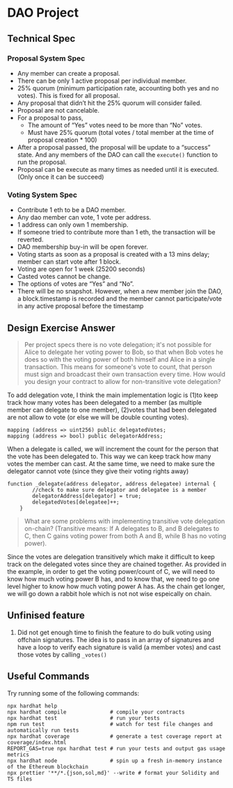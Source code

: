 # DAO Project

## Technical Spec
<!-- Here you should list your DAO specification. You have some flexibility on how you want your DAO's voting system to work and Proposals should be stored, and you need to document that here so that your staff micro-auditor knows what spec to compare your implementation to.  -->

### Proposal System Spec

- Any member can create a proposal.
- There can be only 1 active proposal per individual member.
- 25% quorum (minimum participation rate, accounting both yes and no votes). This is fixed for all proposal.
- Any proposal that didn’t hit the 25% quorum will consider failed.
- Proposal are not cancelable.
- For a proposal to pass,
    - The amount of “Yes” votes need to be more than “No” votes.
    - Must have 25% quorum (total votes / total member at the time of proposal creation * 100)
- After a proposal passed, the proposal will be update to a “success” state. And any members of the DAO can call the `execute()` function to run the proposal.
- Proposal can be execute as many times as needed until it is executed. (Only once it can be succeed) 

### Voting System Spec

- Contribute 1 eth to be a DAO member.
- Any dao member can vote, 1 vote per address.
- 1 address can only own 1 membership.
- If someone tried to contribute more than 1 eth, the transaction will be reverted.
- DAO membership buy-in will be open forever.
- Voting starts as soon as a proposal is created with a 13 mins delay; member can start vote after 1 block.
- Voting are open for 1 week (25200 seconds)
- Casted votes cannot be change.
- The options of votes are “Yes” and “No”.
- There will be no snapshot. However, when a new member join the DAO, a block.timestamp is recorded and the member cannot participate/vote in any active proposal before the timestamp

## Design Exercise Answer
<!-- Answer the Design Exercise. -->
<!-- In your answer: (1) Consider the tradeoffs of your design, and (2) provide some pseudocode, or a diagram, to illustrate how one would get started. -->
> Per project specs there is no vote delegation; it's not possible for Alice to delegate her voting power to Bob, so that when Bob votes he does so with the voting power of both himself and Alice in a single transaction. This means for someone's vote to count, that person must sign and broadcast their own transaction every time. How would you design your contract to allow for non-transitive vote delegation?

To add delegation vote, I think the main implementation logic is (1)to keep track how many votes has been delegated to a member (as multiple member can delegate to one member), (2)votes that had been delegated are not allow to vote (or else we will be double counting votes).

```solidity
mapping (address => uint256) public delegatedVotes;
mapping (address => bool) public delegatorAddress;
```
When a delegate is called, we will increment the count for the person that the vote has been delegated to. This way we can keep track how many votes the member can cast.
At the same time, we need to make sure the delegator cannot vote (since they give their voting rights away)
```solidity
function _delegate(address delegator, address delegatee) internal {
        //check to make sure delegator and delegatee is a member
        delegatorAddress[delegator] = true;
        delegatedVotes[delegatee]++;
    }
```


> What are some problems with implementing transitive vote delegation on-chain? (Transitive means: If A delegates to B, and B delegates to C, then C gains voting power from both A and B, while B has no voting power).

Since the votes are delegation transitively which make it difficult to keep track on the delegated votes since they are chained together. As provided in the example, in order to get the voting power/count of C, we will need to know how much voting power B has, and to know that, we need to go one level higher to know how much voting power A has. As the chain get longer, we will go down a rabbit hole which is not not wise espeically on chain.

## Unfinised feature
1) Did not get enough time to finish the feature to do bulk voting using offchain signatures.
The idea is to pass in an array of signatures and have a loop to verify each signature is valid (a member votes) and cast those votes by calling `_votes()`


## Useful Commands

Try running some of the following commands:

```shell
npx hardhat help
npx hardhat compile              # compile your contracts
npx hardhat test                 # run your tests
npm run test                     # watch for test file changes and automatically run tests
npx hardhat coverage             # generate a test coverage report at coverage/index.html
REPORT_GAS=true npx hardhat test # run your tests and output gas usage metrics
npx hardhat node                 # spin up a fresh in-memory instance of the Ethereum blockchain
npx prettier '**/*.{json,sol,md}' --write # format your Solidity and TS files
```
